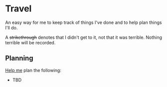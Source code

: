 # Travel

An easy way for me to keep track of things I've done and to help plan things I'll do.

A ~~strikethrough~~ denotes that I didn't get to it, not that it was terrible. Nothing terrible will be recorded.

## Planning

<a href="/norbert/travel/fork_select" class="minibutton btn-fork" rel="facebox nofollow">Help me</a> plan the following:

* TBD
